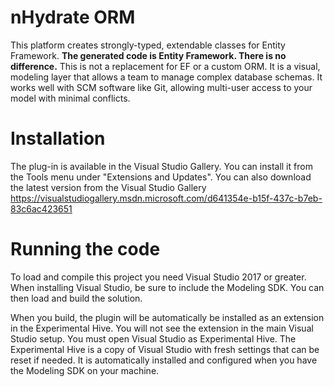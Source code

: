 nHydrate ORM
========

This platform creates strongly-typed, extendable classes for Entity Framework. **The generated code is Entity Framework. There is no difference.** This is not a replacement for EF or a custom ORM. It is a visual, modeling layer that allows a team to manage complex database schemas. It works well with SCM software like Git, allowing multi-user access to your model with minimal conflicts.

Installation
========

The plug-in is available in the Visual Studio Gallery. You can install it from the Tools menu under "Extensions and Updates". You can also  download the latest version from the Visual Studio Gallery
https://visualstudiogallery.msdn.microsoft.com/d641354e-b15f-437c-b7eb-83c6ac423651

Running the code
========

To load and compile this project you need Visual Studio 2017 or greater. When installing Visual Studio, be sure to include the Modeling SDK. You can then load and build the solution.

When you build, the plugin will be automatically be installed as an extension in the Experimental Hive. You will not see the extension in the main Visual Studio setup. You must open Visual Studio as Experimental Hive. The Experimental Hive is a copy of Visual Studio with fresh settings that can be reset if needed. It is automatically installed and configured when you have the Modeling SDK on your machine.

